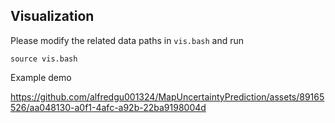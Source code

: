 ## Visualization

Please modify the related data paths in `vis.bash` and run 

```
source vis.bash
```

Example demo






https://github.com/alfredgu001324/MapUncertaintyPrediction/assets/89165526/aa048130-a0f1-4afc-a92b-22ba9198004d




